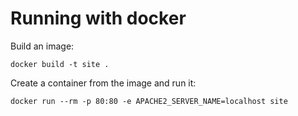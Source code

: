 # Running with docker

Build an image:

`docker build -t site .`

Create a container from the image and run it:

`docker run --rm -p 80:80 -e APACHE2_SERVER_NAME=localhost site`